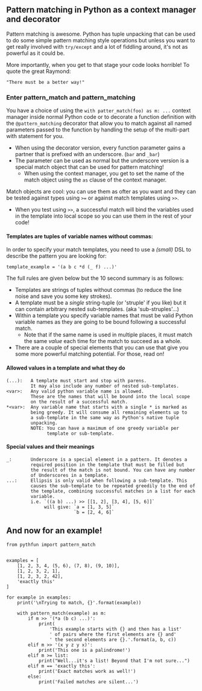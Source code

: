 ## Pattern matching in Python as a context manager and decorator

Pattern matching is awesome. Python has tuple unpacking that can be used to
do some simple pattern matching style operations but unless you want to get
really involved with `try/except` and a lot of fiddling around, it's not
as powerful as it could be.

More importantly, when you get to that stage your code looks horrible!
To quote the great Raymond:

    "There must be a better way!"


### Enter pattern_match and pattern_matching
You have a choice of using the `with patter_match(foo) as m: ...` context manager
inside normal Python code or to decorate a function definition with the
`@pattern_matching` decorator that allow you to match against all named parameters
passed to the function by handling the setup of the multi-part with statement for you.
- When using the decorator version, every function parameter gains a partner that is
  prefixed with an underscore. (`bar` and `_bar`)
- The parameter can be used as normal but the underscore version is a special match
  object that can be used for pattern matching!
  - When using the context manager, you get to set the name of the match object using
  the `as` clause of the context manager.

Match objects are cool: you can use them as ofter as you want and they can be tested
against types using `>=` or against match templates using `>>`.
- When you test using `>>`, a successful match will bind the variables used in the
  template into local scope so you can use them in the rest of your code!


#### Templates are tuples of variable names without commas:
In order to specify your match templates, you need to use a *(small)* DSL to describe
the pattern you are looking for:

`template_example = '(a b c *d (_ f) ...)'`

The full rules are given below but the 10 second summary is as follows:
- Templates are strings of tuples without commas (to reduce the line noise and save you
  some key strokes).
- A template must be a *single* string-tuple (or 'struple' if you like) but it can contain
  arbitrary nested sub-templates. (aka 'sub-struples'...)
- Within a template you specify variable names that must be valid Python variable names as
  they are going to be bound following a successful match.
  - Note that if the same name is used in multiple places, it must match the same *value*
    each time for the match to succeed as a whole.
- There are a couple of special elements that you can use that give you some more powerful
  matching potential. For those, read on!


#### Allowed values in a template and what they do
    (...):   A template must start and stop with parens.
             It may also include any number of nested sub-templates.
    <var>:   Any valid python variable name is allowed.
             These are the names that will be bound into the local scope
             on the result of a successful match.
    *<var>:  Any variable name that starts with a single * is marked as
             being greedy. It will consume all remaining elements up to
             a sub-template in the same way as Python's native tuple
             unpacking.
             NOTE: You can have a maximum of one greedy variable per
                   template or sub-template.

#### Special values and their meanings
    _:       Underscore is a special element in a pattern. It denotes a
             required position in the template that must be filled but
             the result of the match is not bound. You can have any number
             of Underscores in a template.
    ...:     Ellipsis is only valid when following a sub-template. This
             causes the sub-template to be repeated greedily to the end of
             the template, combining successful matches in a list for each
             variable.
             i.e. `((a b) ...) >> [[1, 2], [3, 4], [5, 6]]`
                  will give: `a = [1, 3, 5]`
                             `b = [2, 4, 6]`


## And now for an example!
```
from pythfun import pattern_match


examples = [
    [1, 2, 3, 4, (5, 6), (7, 8), (9, 10)],
    [1, 2, 3, 2, 1],
    [1, 2, 3, 2, 42],
    'exactly this'
]

for example in examples:
    print('\nTrying to match, {}'.format(example))

    with pattern_match(example) as m:
        if m >> '(*a (b c) ...)':
            print(
                'This example starts with {} and then has a list'
                ' of pairs where the first elements are {} and'
                ' the second elements are {}.'.format(a, b, c))
        elif m >> '(x y z y x)':
            print('This one is a palindrome!')
        elif m >= list:
            print("Well...it's a list! Beyond that I'm not sure...")
        elif m == 'exactly this':
            print('Exact matches work as well!')
        else:
            print('Failed matches are silent...')
```

